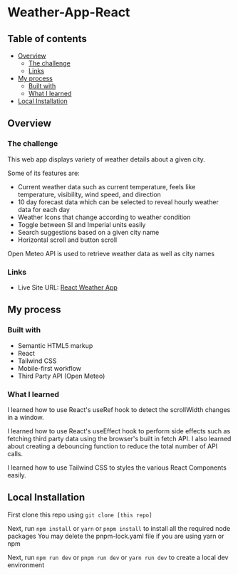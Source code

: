 # Weather-App-React

## Table of contents

- [Overview](#overview)
  - [The challenge](#the-challenge)
  - [Links](#links)
- [My process](#my-process)
  - [Built with](#built-with)
  - [What I learned](#what-i-learned)
- [Local Installation](#local-installation)

## Overview

### The challenge

This web app displays variety of weather details about a given city.

Some of its features are:

- Current weather data such as current temperature, feels like temperature, visibility, wind speed, and direction
- 10 day forecast data which can be selected to reveal hourly weather data for each day
- Weather Icons that change according to weather condition
- Toggle between SI and Imperial units easily
- Search suggestions based on a given city name
- Horizontal scroll and button scroll

Open Meteo API is used to retrieve weather data as well as city names

### Links

- Live Site URL: [React Weather App](https://mehargiri.github.io/React-Weather-App/)

## My process

### Built with

- Semantic HTML5 markup
- React
- Tailwind CSS
- Mobile-first workflow
- Third Party API (Open Meteo)

### What I learned

I learned how to use React's useRef hook to detect the scrollWidth changes in a window.

I learned how to use React's useEffect hook to perform side effects such as fetching third party data using the browser's built in fetch API.
I also learned about creating a debouncing function to reduce the total number of API calls.

I learned how to use Tailwind CSS to styles the various React Components easily.

## Local Installation

First clone this repo using `git clone [this repo]`

Next, run `npm install` or `yarn` or `pnpm install` to install all the required node packages
You may delete the pnpm-lock.yaml file if you are using yarn or npm

Next, run `npm run dev` or `pnpm run dev` or `yarn run dev` to create a local dev environment
